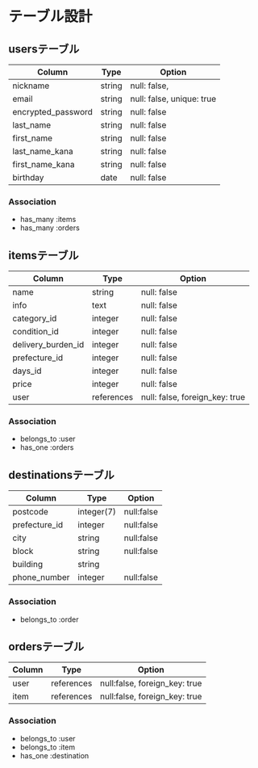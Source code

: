 # テーブル設計

## usersテーブル
| Column             | Type   | Option                    |
|--------------------|--------|---------------------------|
| nickname           | string | null: false,              |
| email              | string | null: false, unique: true |
| encrypted_password | string | null: false               |
| last_name          | string | null: false               |
| first_name         | string | null: false               |
| last_name_kana     | string | null: false               |
| first_name_kana    | string | null: false               |
| birthday           | date   | null: false               |

### Association
- has_many :items
- has_many :orders



## itemsテーブル
| Column             | Type       | Option                         |
|--------------------|------------|--------------------------------| 
| name               | string     | null: false                    |
| info               | text       | null: false                    |
| category_id        | integer    | null: false                    |
| condition_id       | integer    | null: false                    |
| delivery_burden_id | integer    | null: false                    |
| prefecture_id      | integer    | null: false                    |
| days_id            | integer    | null: false                    |
| price              | integer    | null: false                    |
| user               | references | null: false, foreign_key: true |

### Association
- belongs_to :user
- has_one :orders





## destinationsテーブル
| Column        | Type       | Option                        |
|---------------|------------|-------------------------------|
| postcode      | integer(7) | null:false                    |
| prefecture_id | integer    | null:false                    |
| city          | string     | null:false                    |
| block         | string     | null:false                    |
| building      | string     |                               |
| phone_number  | integer    | null:false                    |

### Association
- belongs_to :order



## ordersテーブル 
| Column | Type       | Option                        |
|--------|------------|-------------------------------|
| user   | references | null:false, foreign_key: true |
| item   | references | null:false, foreign_key: true |

### Association
- belongs_to :user
- belongs_to :item
- has_one :destination